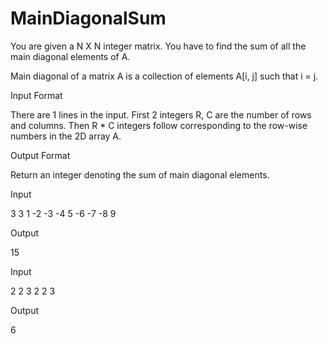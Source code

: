 # MainDiagonalSum

You are given a N X N integer matrix. You have to find the sum of all the main diagonal elements of A.

Main diagonal of a matrix A is a collection of elements A[i, j] such that i = j.


Input Format

There are 1 lines in the input. First 2 integers R, C are the number of rows and columns. Then R * C integers follow corresponding to the row-wise numbers in the 2D array A.

Output Format

Return an integer denoting the sum of main diagonal elements.


Input

3 3 1 -2 -3 -4 5 -6 -7 -8 9

Output

15

Input

2 2 3 2 2 3

Output

6
